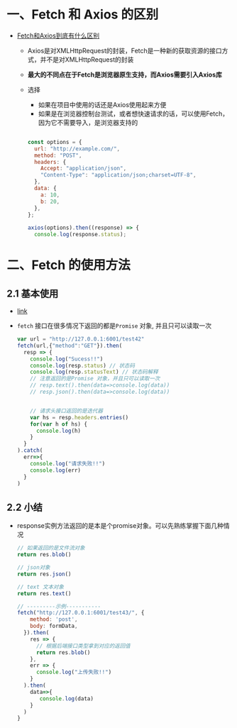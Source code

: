 # 一、Fetch 和 Axios 的区别

- [Fetch和Axios到底有什么区别](https://blog.csdn.net/weixin_48309048/article/details/126523603?ops_request_misc=&request_id=&biz_id=102&utm_term=fetch%E4%B8%8Eaxios%E7%9A%84%E5%8C%BA%E5%88%AB&utm_medium=distribute.pc_search_result.none-task-blog-2~all~sobaiduweb~default-1-126523603.142^v93^chatgptT3_1&spm=1018.2226.3001.4187)

  -  Axios是对XMLHttpRequest的封装，Fetch是一种新的获取资源的接口方式，并不是对XMLHttpRequest的封装

  - **最大的不同点在于Fetch是浏览器原生支持，而Axios需要引入Axios库**

  - 选择

    - 如果在项目中使用的话还是Axios使用起来方便
    -  如果是在浏览器控制台测试，或者想快速请求的话，可以使用Fetch，因为它不需要导入，是浏览器支持的

    ```js
    
    const options = {
      url: "http://example.com/",
      method: "POST",
      headers: {
        Accept: "application/json",
        "Content-Type": "application/json;charset=UTF-8",
      },
      data: {
        a: 10,
        b: 20,
      },
    };
     
    axios(options).then((response) => {
      console.log(response.status);
    ```

# 二、Fetch 的使用方法

## 2.1 基本使用

- [link](https://developer.mozilla.org/zh-CN/docs/Web/API/Fetch_API)

- `fetch` 接口在很多情况下返回的都是`Promise` 对象, 并且只可以读取一次

  ```js
  var url = "http://127.0.0.1:6001/test42"
  fetch(url,{"method":"GET"}).then(
    resp => {
      console.log("Sucess!!")
      console.log(resp.status) // 状态码
      console.log(resp.statusText) // 状态码解释
      // 注意返回的是Promise 对象，并且只可以读取一次
      // resp.text().then(data=>console.log(data))
      // resp.json().then(data=>console.log(data))
  
  
      // 请求头接口返回的是迭代器
      var hs = resp.headers.entries()
      for(var h of hs) {
        console.log(h)
      }
    }
  ).catch(
    err=>{
      console.log("请求失败!!")
      console.log(err)
    }
  )
  ```


## 2.2 小结

- response实例方法返回的是本是个promise对象。可以先熟练掌握下面几种情况

  ```js
  // 如果返回的是文件流对象
  return res.blob()
  
  // json对象
  return res.json()
  
  // text 文本对象
  return res.text()
  
  // ---------示例-----------
  fetch("http://127.0.0.1:6001/test43/", {
      method: 'post',
      body: formData,
    }).then(
      res => {
  	    // 根据后端接口类型拿到对应的返回值
        return res.blob()
      },
      err => {
        console.log("上传失败!!")
      }
    ).then(
      data=>{
  	     console.log(data)
      }
    )
  }
  
  ```

  